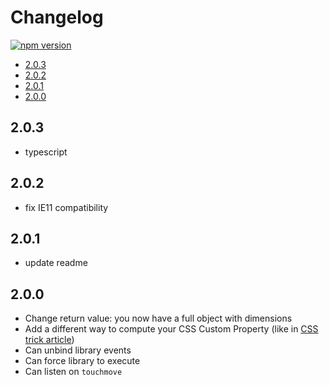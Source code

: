 # Changelog

[![npm version](https://badge.fury.io/js/vh-check.svg)](https://badge.fury.io/js/vh-check)

<!-- START doctoc generated TOC please keep comment here to allow auto update -->
<!-- DON'T EDIT THIS SECTION, INSTEAD RE-RUN doctoc TO UPDATE -->


- [2.0.3](#203)
- [2.0.2](#202)
- [2.0.1](#201)
- [2.0.0](#200)

<!-- END doctoc generated TOC please keep comment here to allow auto update -->

## 2.0.3

- typescript

## 2.0.2

- fix IE11 compatibility

## 2.0.1

- update readme

## 2.0.0

- Change return value: you now have a full object with dimensions
- Add a different way to compute your CSS Custom Property (like in [CSS trick article](https://css-tricks.com/the-trick-to-viewport-units-on-mobile))
- Can unbind library events
- Can force library to execute
- Can listen on `touchmove`
